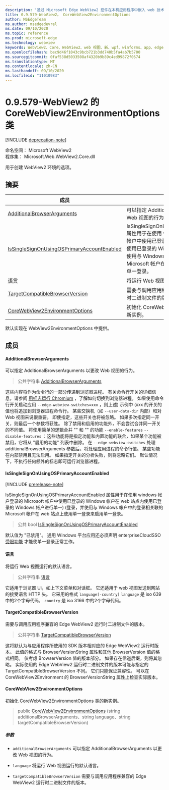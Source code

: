 ```yaml
---
description: '通过 Microsoft Edge WebView2 控件在本机应用程序中嵌入 web 技术 (HTML、CSS 和 JavaScript) '
title: 0.9.579-WebView2。 CoreWebView2EnvironmentOptions
author: MSEdgeTeam
ms.author: msedgedevrel
ms.date: 09/10/2020
ms.topic: reference
ms.prod: microsoft-edge
ms.technology: webview
keywords: WebView2、Core、WebView2、web 视图、新、wpf、winforms、app、edge、CoreWebView2、CoreWebView2Controller、浏览器控件、边缘 html、、浏览器控件、边缘 html、WebView2
ms.openlocfilehash: bec9d46f1043c9bcb721b3dd740b5fa4ab7b5700
ms.sourcegitcommit: 0faf538d5033508af4320b9b89c4ed99872f0574
ms.translationtype: MT
ms.contentlocale: zh-CN
ms.lasthandoff: 09/10/2020
ms.locfileid: "11010983"
---
```

# 0.9.579-WebView2 的 CoreWebView2EnvironmentOptions 类 

[!INCLUDE [deprecation-note](../../includes/deprecation-note.md)]

命名空间： Microsoft WebView2 \
程序集： Microsoft.Web.WebView2.Core.dll

用于创建 WebView2 环境的选项。

## 摘要

 成员                        | 描述
--------------------------------|---------------------------------------------
[AdditionalBrowserArguments](#additionalbrowserarguments) | 可以指定 AdditionalBrowserArguments 以更改 Web 视图的行为。
[IsSingleSignOnUsingOSPrimaryAccountEnabled](#issinglesignonusingosprimaryaccountenabled) | IsSingleSignOnUsingOSPrimaryAccountEnabled 属性用于在使用 windows 帐户登录的 Microsoft 帐户中使用已登录的 Windows 帐户在 web 站点内使用已登录的 Windows 帐户进行单一)  (登录，并使用与 Windows 帐户中的登录相关联的 Microsoft 帐户在 web 站点上使用单一登录来启用单一登录。
[语言](#language) | 将运行 Web 视图运行的默认语言。
[TargetCompatibleBrowserVersion](#targetcompatiblebrowserversion) | 需要与调用应用程序兼容的 Edge WebView2 运行时二进制文件的版本。
[CoreWebView2EnvironmentOptions](#corewebview2environmentoptions) | 初始化 CoreWebView2EnvironmentOptions 类的新实例。

默认实现在 WebView2EnvironmentOptions 中提供。

## 成员

#### AdditionalBrowserArguments 

可以指定 AdditionalBrowserArguments 以更改 Web 视图的行为。

> 公共字符串 [AdditionalBrowserArguments](#additionalbrowserarguments)

这些内容将作为命令行的一部分传递到浏览器进程。 有关命令行开关的详细信息，请参阅 [用标志运行 Chromium](https://aka.ms/RunChromiumWithFlags) ，了解如何切换到浏览器进程。 如果使用命令行开关启动应用 `--edge-webview-switches=xxx` ，则上述) 示例中 (xxx 的开关的值也将追加到浏览器进程命令行。 某些交换机（如 `--user-data-dir` 内部）和对 Web 视图来说很重要。 即使指定，这些开关也将被忽略。 如果多次指定同一开关，则最后一个参数将获胜。 除了禁用和启用的功能外，不会尝试合并同一开关的不同值。 将使用简单的逻辑合并 "" 和 "" 的功能 `--enable-features` `--disable-features` ：这些功能将是指定功能和内置功能的联合，如果某个功能被禁用，它将从 "启用的功能" 列表中删除。 在 `--edge-webview-switches` 处理 additionalBrowserArguments 参数后，将处理应用进程的命令行值。 某些功能在内部禁用且无法启用。 如果指定开关的分析失败，则将忽略它们。 默认情况下，不执行任何额外的标志即可运行浏览器进程。

#### IsSingleSignOnUsingOSPrimaryAccountEnabled 

[!INCLUDE [prerelease-note](../../includes/prerelease-note.md)]

IsSingleSignOnUsingOSPrimaryAccountEnabled 属性用于在使用 windows 帐户登录的 Microsoft 帐户中使用已登录的 Windows 帐户在 web 站点内使用已登录的 Windows 帐户进行单一)  (登录，并使用与 Windows 帐户中的登录相关联的 Microsoft 帐户在 web 站点上使用单一登录来启用单一登录。

> 公共 bool [IsSingleSignOnUsingOSPrimaryAccountEnabled](#issinglesignonusingosprimaryaccountenabled)

默认值为 "已禁用"。 通用 Windows 平台应用还必须声明 enterpriseCloudSSO [受限功能](https://docs.microsoft.com/windows/uwp/packaging/app-capability-declarations#restricted-capabilities) 才能使单一登录正常工作。

#### 语言 

将运行 Web 视图运行的默认语言。

> 公共字符串 [语言](#language)

它适用于浏览器 Ui，如上下文菜单和对话框。 它还适用于 web 视图发送到网站的接受语言 HTTP 头。 它采用的格式 `language[-country]` `language` 是 iso 639 中的2个字母代码， `country` 是 iso 3166 中的2个字母代码。

#### TargetCompatibleBrowserVersion 

需要与调用应用程序兼容的 Edge WebView2 运行时二进制文件的版本。

> 公共字符串 [TargetCompatibleBrowserVersion](#targetcompatiblebrowserversion)

这将默认为与应用程序所使用的 SDK 版本相对应的 Edge WebView2 运行时版本。 此值的格式与 BrowserVersionString 属性和其他 BrowserVersion 值的格式相同。 仅考虑 BrowserVersion 值的版本部分。 如果存在信道后缀，则将其忽略。 实际使用的 Edge WebView2 运行时二进制文件的版本可能与指定的 TargetCompatibleBrowserVersion 不同。 它们只能保证兼容性。 可以在 CoreWebView2Environment 的 BrowserVersionString 属性上检查实际版本。

#### CoreWebView2EnvironmentOptions 

初始化 CoreWebView2EnvironmentOptions 类的新实例。

> public [CoreWebView2EnvironmentOptions](#corewebview2environmentoptions) (string additionalBrowserArguments、string language、string targetCompatibleBrowserVersion) 

##### 参数
* `additionalBrowserArguments` 可以指定 AdditionalBrowserArguments 以更改 Web 视图的行为。 

* `language` 将运行 Web 视图运行的默认语言。 

* `targetCompatibleBrowserVersion` 需要与调用应用程序兼容的 Edge WebView2 运行时二进制文件的版本。

